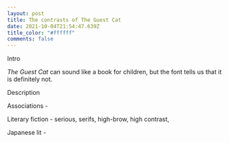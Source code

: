 ```yaml
---
layout: post
title: The contrasts of The Guest Cat
date: 2021-10-04T21:54:47.639Z
title_color: "#ffffff"
comments: false
---
```

Intro

*The Guest Cat* can sound like a book for children, but the font tells us that it is definitely not. 

Description

Associations - 

Literary fiction - serious, serifs, high-brow, high contrast, 

Japanese lit -